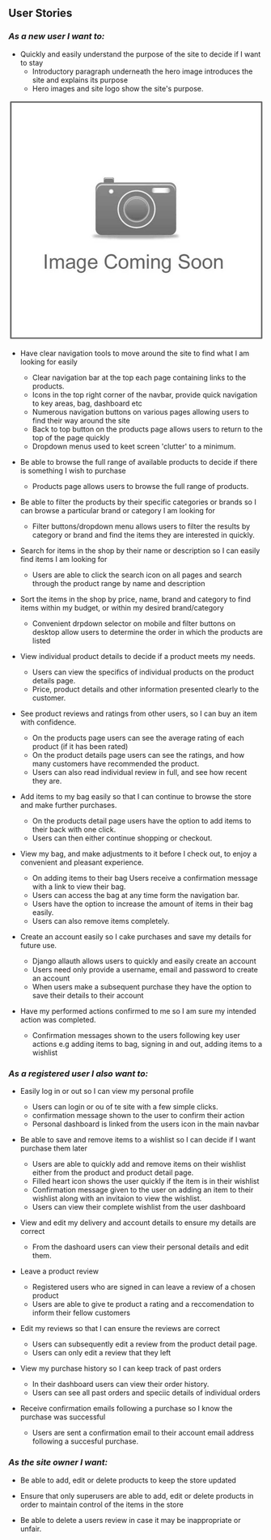 ## User Stories

### ___As a new user I want to:___

* Quickly and easily understand the purpose of the site to decide if I want to stay
    * Introductory paragraph underneath the hero image introduces the site and explains its purpose
    * Hero images and site logo show the site's purpose.

![supporting screenshot](media/awaiting-image.jpeg) 

* Have clear navigation tools to move around the site to find what I am looking for easily
    * Clear navigation bar at the top each page containing links to the products.
    * Icons in the top right corner of the navbar, provide quick navigation to key areas, bag, dashboard etc
    * Numerous navigation buttons on various pages allowing users to find their way around the site
    * Back to top button on the products page allows users to return to the top of the page quickly
    * Dropdown menus used to keet screen 'clutter' to a minimum.

* Be able to browse the full range of available products to decide if there is something I wish to purchase
    * Products page allows users to browse the full range of products.
    
* Be able to filter the products by their specific categories or brands so I can browse a particular brand or category I am looking for
    * Filter buttons/dropdown menu allows users to filter the results by category or brand and find the items they are interested in quickly.

* Search for items in the shop by their name or description so I can easily find items I am looking for
    * Users are able to click the search icon on all pages and search through the product range by name and description

* Sort the items in the shop by price, name, brand and category to find items within my budget, or within my desired brand/category
    * Convenient drpdown selector on mobile and filter buttons on desktop allow users to determine the order in which the products are listed

* View individual product details to decide if a product meets my needs.
    * Users can view the specifics of individual products on the product details page.
    * Price, product details and other information presented clearly to the customer.

* See product reviews and ratings from other users, so I can buy an item with confidence.
    * On the products page users can see the average rating of each product (if it has been rated)
    * On the product details page users can see the ratings, and how many customers have recommended the product.
    * Users can also read individual review in full, and see how recent they are.

* Add items to my bag easily so that I can continue to browse the store and make further purchases.
    * On the products detail page users have the option to add items to their back with one click.
    * Users can then either continue shopping or checkout.

* View my bag, and make adjustments to it before I check out, to enjoy a convenient and pleasant experience.
    * On adding items to their bag Users receive a confirmation message with a link to view their bag.
    * Users can access the bag at any time form the navigation bar.
    * Users have the option to increase the amount of items in their bag easily.
    * Users can also remove items completely.

* Create an account easily so I cake purchases and save my details for future use.
    * Django allauth allows users to quickly and easily create an account
    * Users need only provide a username, email and password to create an account
    * When users make a subsequent purchase they have the option to save their details to their account

* Have my performed actions confirmed to me so I am sure my intended action was completed.
    * Confirmation messages shown to the users following key user actions e.g adding items to bag, signing in and out, adding items to a wishlist

### ___As a registered user I also want to:___

* Easily log in or out so I can view my personal profile
    * Users can login or ou of te site with a few simple clicks.
    * confirmation message shown to the user to confirm their action
    * Personal dashboard is linked from the users icon in the main navbar

* Be able to save and remove items to a wishlist so I can decide if I want purchase them later
    * Users are able to quickly add and remove items on their wishlist either from the product and product detail page.
    * Filled heart icon shows the user quickly if the item is in their wishlist
    * Confirmation message given to the user on adding an item to their wishlist along with an invitaion to view the wishlist.
    * Users can view their complete wishlist from the user dashboard

* View and edit my delivery and account details to ensure my details are correct
    * From the dashoard users can view their personal details and edit them.

* Leave a product review
    * Registered users who are signed in can leave a review of a chosen product
    * Users are able to give te product a rating and a reccomendation to inform their fellow customers

* Edit my reviews so that I can ensure the reviews are correct
    * Users can subsequently edit a review from the product detail page.
    * Users can only edit a review that they left

* View my purchase history so I can keep track of past orders
    * In their dashboard users can view their order history.
    * Users can see all past orders and speciic details of individual orders

* Receive confirmation emails following a purchase so I know the purchase was successful
    * Users are sent a confirmation email to their account email address following a succesful purchase.

### ___As the site owner I want:___

* Be able to add, edit or delete products to keep the store updated

* Ensure that only superusers are able to add, edit or delete products in order to maintain control of the items in the store

* Be able to delete a users review in case it may be inappropriate or unfair.